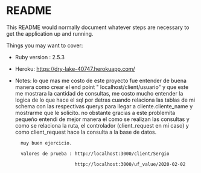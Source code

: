 # README

This README would normally document whatever steps are necessary to get the
application up and running.

Things you may want to cover:

* Ruby version : 2.5.3

* Heroku: https://dry-lake-40747.herokuapp.com/

* Notes: lo que mas me costo de este proyecto fue entender de buena manera como crear el end point " localhost/client/usuario" y que este me mostrara la cantidad de consultas, me costo mucho entender la logica de lo que hace el sql por detras cuando relaciona las tablas de mi schema con las respectivas querys para llegar a cliente.cliente_name y mostrarme que le solicito. no obstante gracias a este problemita pequeño entendi de mejor manera el como se realizan las consultas y como se relaciona la ruta, el controlador (client_request en mi caso) y como client_request hace la consulta a la base de datos.

        muy buen ejercicio.

        valores de prueba : http://localhost:3000/client/Sergio

                            http://localhost:3000/uf_value/2020-02-02
